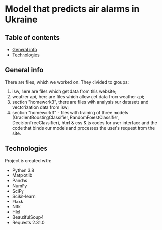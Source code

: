 # Model that predicts air alarms in Ukraine

## Table of contents
* [General info](#general-info)
* [Technologies](#technologies)

## General info
There are files, which we worked on. They divided to groups:
1. isw, here are files which get data from this website;
2. weather api, here are files which allow get data from weather api;
3. section "homework3", there are files with analysis our datasets and vectorization data from isw;
4. section "homework3" - files with training of three models (GradientBoostingClassifier, RandomForestClassifier, DecisionTreeClassifier), html & css & js codes for user interface and the code that binds our models and processes the user's request from the site.

## Technologies
Project is created with:
* Python 3.8
* Matplotlib
* Pandas
* NumPy
* SciPy
* Scikit-learn
* Flask
* Nltk
* Hlxl
* BeautifulSoup4
* Requests 2.31.0


